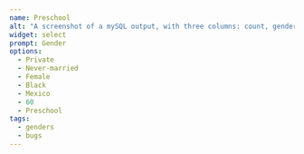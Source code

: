 ```yaml
---
name: Preschool
alt: "A screenshot of a mySQL output, with three columns: count, gender, and sum, with the following entries for the gender column: 'Private', 'Never-married', 'Female', 'Black', 'Mexico', '60', and 'Preschool'."
widget: select
prompt: Gender
options:
  - Private 
  - Never-married
  - Female
  - Black
  - Mexico
  - 60
  - Preschool
tags:
  - genders
  - bugs
---
```

